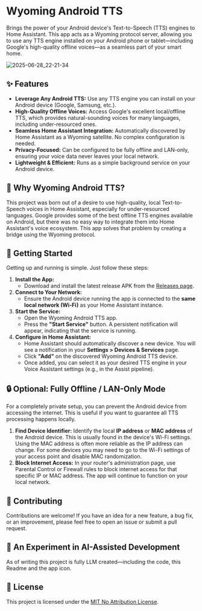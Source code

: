 # Wyoming Android TTS

Brings the power of your Android device's Text-to-Speech (TTS) engines to Home Assistant. This app acts as a Wyoming protocol server, allowing you to use any TTS engine installed on your Android phone or tablet—including Google's high-quality offline voices—as a seamless part of your smart home.

![2025-06-28_22-21-34](https://github.com/user-attachments/assets/5188290a-5f51-4741-9660-87c2110890c0)

## ✨ Features

* **Leverage Any Android TTS:** Use any TTS engine you can install on your Android device (Google, Samsung, etc.).
* **High-Quality Offline Voices:** Access Google's excellent local/offline TTS, which provides natural-sounding voices for many languages, including under-resourced ones.
* **Seamless Home Assistant Integration:** Automatically discovered by Home Assistant as a Wyoming satellite. No complex configuration is needed.
* **Privacy-Focused:** Can be configured to be fully offline and LAN-only, ensuring your voice data never leaves your local network.
* **Lightweight & Efficient:** Runs as a simple background service on your Android device.

## 🤔 Why Wyoming Android TTS?

This project was born out of a desire to use high-quality, local Text-to-Speech voices in Home Assistant, especially for under-resourced languages. Google provides some of the best offline TTS engines available on Android, but there was no easy way to integrate them into Home Assistant's voice ecosystem. This app solves that problem by creating a bridge using the Wyoming protocol.

## 🚀 Getting Started

Getting up and running is simple. Just follow these steps:

1. **Install the App:**
   * Download and install the latest release APK from the [Releases page](https://github.com/indigane/wyoming-android-tts/releases).
2. **Connect to Your Network:**
   * Ensure the Android device running the app is connected to the **same local network (Wi-Fi)** as your Home Assistant instance.
3. **Start the Service:**
   * Open the Wyoming Android TTS app.
   * Press the **"Start Service"** button. A persistent notification will appear, indicating that the service is running.
4. **Configure in Home Assistant:**
   * Home Assistant should automatically discover a new device. You will see a notification in your **Settings \> Devices & Services** page.
   * Click **"Add"** on the discovered Wyoming Android TTS device.
   * Once added, you can select it as your desired TTS engine in your Voice Assistant settings (e.g., in the Assist pipeline).

## 🔒 Optional: Fully Offline / LAN-Only Mode

For a completely private setup, you can prevent the Android device from accessing the internet. This is useful if you want to guarantee all TTS processing happens locally.

1. **Find Device Identifier:** Identify the local **IP address** or **MAC address** of the Android device. This is usually found in the device's Wi-Fi settings. Using the MAC address is often more reliable as the IP address can change. For some devices you may need to go to the Wi-Fi settings of your access point and disable MAC randomization.
2. **Block Internet Access:** In your router's administration page, use Parental Control or Firewall rules to block internet access for that specific IP or MAC address. The app will continue to function on your local network.

## 🤝 Contributing

Contributions are welcome! If you have an idea for a new feature, a bug fix, or an improvement, please feel free to open an issue or submit a pull request.

## 🤖 An Experiment in AI-Assisted Development

As of writing this project is fully LLM created—including the code, this Readme and the app icon.

## 📜 License

This project is licensed under the [MIT No Attribution License](LICENSE).
